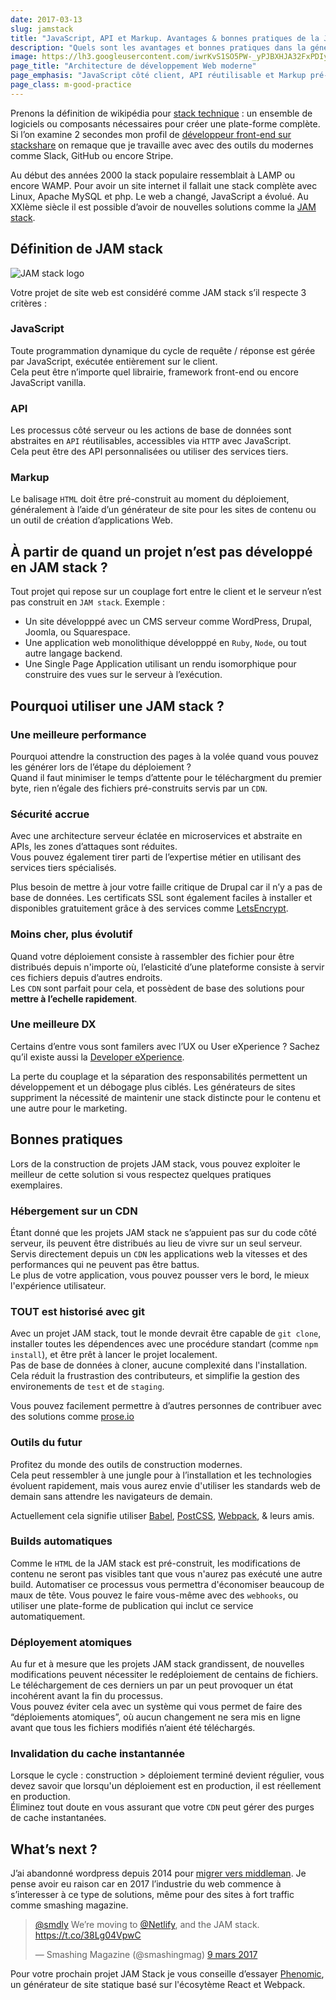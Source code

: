 ```yaml
---
date: 2017-03-13
slug: jamstack
title: "JavaScript, API et Markup. Avantages & bonnes pratiques de la JAM stack"
description: "Quels sont les avantages et bonnes pratiques dans la génération de sites statiques. Pourquoi cette solution est meilleure en terme de performance, sécurité et coûts par rapport aux classiques CMS comme wordpress et Drupal"
image: https://lh3.googleusercontent.com/iwrKvS1SO5PW-_yPJBXHJA32FxPDIyWB9RuWbNv98HA_k1hiUVsro1ZF7uLeB6Avl7cN7v6_oBKhjWN-k1yEUJMh64g0-sIiceIQJrOe5tHnPPfNw1UADwt0V_T2J-yU-4xJmOAQ45hxmQJ7uyEfv7NkjwOFKIeQHdXVVUi7ohUF0QRE23ma9kHLpBgXYrHqk1gPuJj2aLbAaFL9pGf3gz-zYnWhMYkuM_3CL7iTC1o964EHenPUoBtKsTAs153IUPhHClkPbByjnMjoPbv10zlDKOYvQEsVOL_OMLKAaZJ6OdrDk9xxHfiMGe05mgbYNse4jzey-hWq4IQoqeD_BAXJ0n2KLdOfBpTfsrSTduX8UCKve44F7CopqutL3lu32_VMqmcyx5o7zMd8PVEKL8xlh8fvS-TSUaThJac1Mn5K5p7DZ28PoUhy82AfTltDhKjufEX272QvEg_BBa0g7mBMo4LSnrjAcE3nyfBDmo5FjEbxYArXbWpkJCL4j5IEhleBMQqFYUoG0fmF4BaDwt7fzmBYbH7kYg5kEkmimF-gMqYKEyC5Z6QPmkiumidHnNL9kjy0ba_m-D2y7cVULFa9uPQpChCAWzvQeMwFfeMdRM50NrGo_w=w1024-h512-no
page_title: "Architecture de développement Web moderne"
page_emphasis: "JavaScript côté client, API réutilisable et Markup pré-construit"
page_class: m-good-practice
---
```


Prenons la définition de wikipédia pour [stack technique](https://en.wikipedia.org/wiki/Solution_stack) : un ensemble de logiciels ou composants nécessaires pour créer une plate-forme complète. Si l’on examine 2 secondes mon profil de [développeur front-end sur stackshare](https://stackshare.io/flexbox/my-stack) on remaque que je travaille avec avec des outils du modernes comme Slack, GitHub ou encore Stripe.

Au début des années 2000 la stack populaire ressemblait à LAMP ou encore WAMP. Pour avoir un site internet il fallait une stack complète avec Linux, Apache MySQL et php. Le web a changé, JavaScript a évolué. Au XXIème siècle il est possible d’avoir de nouvelles solutions comme la [JAM stack](https://jamstack.org/).

## Définition de JAM stack

![JAM stack logo](https://c2.staticflickr.com/4/3728/32601011274_882287e21f_o.png)

Votre projet de site web est considéré comme JAM stack s’il respecte 3 critères :

### JavaScript

Toute programmation dynamique du cycle de requête / réponse est gérée par JavaScript, exécutée entièrement sur le client.  
Cela peut être n’importe quel librairie, framework front-end ou encore JavaScript vanilla.

### API

Les processus côté serveur ou les actions de base de données sont abstraites en `API` réutilisables, accessibles via `HTTP` avec JavaScript.  
Cela peut être des API personnalisées ou utiliser des services tiers.

### Markup

Le balisage `HTML` doit être pré-construit au moment du déploiement, généralement à l’aide d’un générateur de site pour les sites de contenu ou un outil de création d’applications Web.

## À partir de quand un projet n’est pas développé en JAM stack ?

Tout projet qui repose sur un couplage fort entre le client et le serveur n’est pas construit en `JAM stack`. Exemple :

- <i class="fa fa-fw fa-thumbs-o-down"></i> Un site développpé avec un CMS serveur comme WordPress, Drupal, Joomla, ou Squarespace.
- <i class="fa fa-fw fa-thumbs-o-down"></i> Une application web monolithique développpé en `Ruby`, `Node`, ou tout autre langage backend.
- <i class="fa fa-fw fa-thumbs-o-down"></i> Une Single Page Application utilisant un rendu isomorphique pour construire des vues sur le serveur à l’exécution.

## Pourquoi utiliser une JAM stack ?

### Une meilleure performance

Pourquoi attendre la construction des pages à la volée quand vous pouvez les générer lors de l’étape du déploiement ?  
Quand il faut minimiser le temps d’attente pour le téléchargment du premier byte, rien n’égale des fichiers pré-construits servis par un `CDN`.

### Sécurité accrue

Avec une architecture serveur éclatée en microservices et abstraite en APIs, les zones d’attaques sont réduites.  
Vous pouvez également tirer parti de l’expertise métier en utilisant des services tiers spécialisés.

Plus besoin de mettre à jour votre faille critique de Drupal car il n’y a pas de base de données. Les certificats SSL sont également faciles à installer et disponibles gratuitement grâce à des services comme [LetsEncrypt](https://letsencrypt.org/).

### Moins cher, plus évolutif

Quand votre déploiement consiste à rassembler des fichier pour être distribués depuis n'importe où, l’elasticité d’une plateforme consiste à servir ces fichiers depuis d’autres endroits.  
Les `CDN` sont parfait pour cela, et possèdent de base des solutions pour __mettre à l’echelle rapidement__.

### Une meilleure DX

Certains d’entre vous sont familers avec l’UX ou User eXperience ? Sachez qu’il existe aussi la [Developer eXperience](https://www.heroku.com/dx).

La perte du couplage et la séparation des responsabilités permettent un développement et un débogage plus ciblés. Les générateurs de sites suppriment la nécessité de maintenir une stack distincte pour le contenu et une autre pour le marketing.

## Bonnes pratiques

Lors de la construction de projets JAM stack, vous pouvez exploiter le meilleur de cette solution si vous respectez quelques pratiques exemplaires.

### <i class="fa fa-fw fa-thumbs-o-up"></i> Hébergement sur un CDN

Étant donné que les projets JAM stack ne s’appuient pas sur du code côté serveur, ils peuvent être distribués au lieu de vivre sur un seul serveur.
Servis directement depuis un `CDN` les applications web la vitesses et des performances qui ne peuvent pas être battus.  
Le plus de votre application, vous pouvez pousser vers le bord, le mieux l'expérience utilisateur.

### <i class="fa fa-fw fa-thumbs-o-up"></i> TOUT est historisé avec git

Avec un projet JAM stack, tout le monde devrait être capable de `git clone`, installer toutes les dépendences avec une procédure standart (comme `npm install`), et être prêt à lancer le projet localement.  
Pas de base de données à cloner, aucune complexité dans l'installation.
Cela réduit la frustrastion des contributeurs, et simplifie la gestion des environements de `test` et de `staging`.

Vous pouvez facilement permettre à d’autres personnes de contribuer avec des solutions comme [prose.io](http://prose.io/)

### <i class="fa fa-fw fa-thumbs-o-up"></i> Outils du futur

Profitez du monde des outils de construction modernes.  
Cela peut ressembler à une jungle pour à l’installation et les technologies évoluent rapidement, mais vous aurez envie d'utiliser les standards web de demain sans attendre les navigateurs de demain.

Actuellement cela signifie utiliser [Babel](https://babeljs.io/), [PostCSS](http://postcss.org/), [Webpack](https://webpack.js.org/), & leurs amis.

### <i class="fa fa-fw fa-thumbs-o-up"></i> Builds automatiques

Comme le `HTML` de la JAM stack est pré-construit, les modifications de contenu ne seront pas visibles tant que vous n'aurez pas exécuté une autre build.
Automatiser ce processus vous permettra d'économiser beaucoup de maux de tête. Vous pouvez le faire vous-même avec des `webhooks`, ou utiliser une plate-forme de publication qui inclut ce service automatiquement.

### <i class="fa fa-fw fa-thumbs-o-up"></i> Déployement atomiques

Au fur et à mesure que les projets JAM stack grandissent, de nouvelles modifications peuvent nécessiter le redéploiement de centains de fichiers.
Le téléchargement de ces derniers un par un peut provoquer un état incohérent avant la fin du processus.  
Vous pouvez éviter cela avec un système qui vous permet de faire des “déploiements atomiques”, où aucun changement ne sera mis en ligne avant que tous les fichiers modifiés n’aient été téléchargés.

### <i class="fa fa-fw fa-thumbs-o-up"></i> Invalidation du cache instantannée

Lorsque le cycle : construction > déploiement terminé devient régulier, vous devez savoir que lorsqu'un déploiement est en production, il est réellement en production.  
Éliminez tout doute en vous assurant que votre `CDN` peut gérer des purges de cache instantanées.

## What’s next ?

J’ai abandonné wordpress depuis 2014 pour [migrer vers middleman](/blog/migration-wordpress.html). Je pense avoir eu raison car en 2017 l’industrie du web commence à s’interesser à ce type de solutions, même pour des sites à fort traffic comme smashing magazine.

<blockquote class="twitter-tweet" data-lang="fr"><p lang="en" dir="ltr"><a href="https://twitter.com/smdly">@smdly</a> We’re moving to <a href="https://twitter.com/Netlify">@Netlify</a>, and the JAM stack. <a href="https://t.co/38Lg04VpwC">https://t.co/38Lg04VpwC</a></p>&mdash; Smashing Magazine (@smashingmag) <a href="https://twitter.com/smashingmag/status/839866697632862213">9 mars 2017</a></blockquote>
<script async src="//platform.twitter.com/widgets.js" charset="utf-8"></script>

Pour votre prochain projet JAM Stack je vous conseille d’essayer [Phenomic](https://phenomic.io/), un générateur de site statique basé sur l'écosytème React et Webpack.
